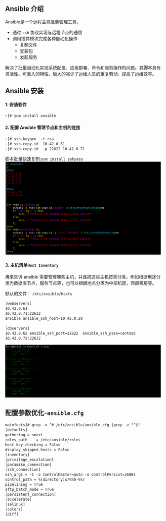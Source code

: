 ## Ansible 介绍

Ansible是一个远程主机批量管理工具。
- 通过 `ssh` 协议实现与远程节点的通信
- 调用插件模块完成各种自动化操作
  - 复制文件
  - 安装包
  - 发起服务

解决了批量自动化实现系统配置、应用部署、命令和服务操作的问题。其脚本具有灵活性、可重入的特性，极大的减少了运维人员的重复劳动，提高了运维效率。

## Ansible 安装

#### 1. 安装软件
```
~]# yum install ansible
```

#### 2. 配置 Ansible 管理节点和主机的连接
```
~]# ssh-keygen  -t rsa
~]# ssh-copy-id  10.42.0.61
~]# ssh-copy-id  -p 22622 10.42.0.71
```
脚本批量快速复制:`yum install sshpass`
![](./images/1.png)

#### 3. 主机清单`Host Inventory`
用来告诉 ansible 需要管理哪些主机，并且把这些主机按需分类。例如根据用途分类为数据库节点，服务节点等，也可以根据地点分类为中部机房，西部机房等。

 默认的文件： `/etc/ansible/hosts`
```
[webservers]
10.42.0.61
10.42.0.71:22622
ansible ansible_ssh_host=10.42.0.20

[dbservers]
10.42.0.62 ansible_ssh_port=22622  ansible_ssh_pass=centos6
10.42.0.72:22622
```
 ![](./images/2.png)


## 配置参数优化-`ansible.cfg`
```
mainfests]# grep -v ^# /etc/ansible/ansible.cfg |grep -v "^$"
[defaults]
gathering = smart
roles_path    = /etc/ansible/roles
host_key_checking = False
display_skipped_hosts = False
[inventory]
[privilege_escalation]
[paramiko_connection]
[ssh_connection]
ssh_args = -C -o ControlMaster=auto -o ControlPersist=3600s
control_path = %(directory)s/%%h-%%r
pipelining = True
sftp_batch_mode = True
[persistent_connection]
[accelerate]
[selinux]
[colors]
[diff]
```
